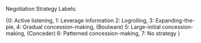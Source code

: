 Negotiation Strategy Labels:

{0: Active listening,
 1: Leverage information
 2: Logrolling,
 3: Expanding-the-pie, 
 4: Gradual concession-making, (Boulware)
 5: Large-initial concession-making, (Conceder)
 6: Patterned concession-making,
 7: No strategy
}
					
